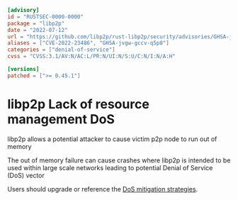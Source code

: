 ```toml
[advisory]
id = "RUSTSEC-0000-0000"
package = "libp2p"
date = "2022-07-12"
url = "https://github.com/libp2p/rust-libp2p/security/advisories/GHSA-jvgw-gccv-q5p8"
aliases = ["CVE-2022-23486", "GHSA-jvgw-gccv-q5p8"]
categories = ["denial-of-service"]
cvss = "CVSS:3.1/AV:N/AC:L/PR:N/UI:N/S:U/C:N/I:N/A:H"

[versions]
patched = [">= 0.45.1"]
```
# libp2p Lack of resource management DoS

libp2p allows a potential attacker to cause victim p2p node to run out of memory

The out of memory failure can cause crashes where libp2p is intended to be used
within large scale networks leading to potential Denial of Service (DoS) vector

Users should upgrade or reference the [DoS mitigation strategies](https://docs.libp2p.io/reference/dos-mitigation/).
